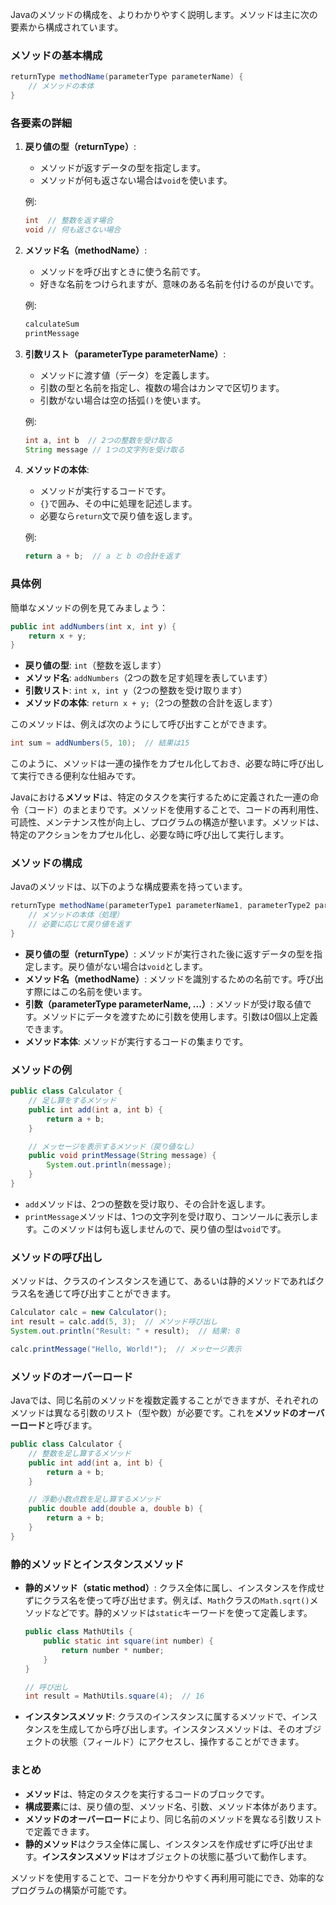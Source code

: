 Javaのメソッドの構成を、よりわかりやすく説明します。メソッドは主に次の要素から構成されています。

### メソッドの基本構成

```java
returnType methodName(parameterType parameterName) {
    // メソッドの本体
}
```

### 各要素の詳細

1. **戻り値の型（returnType）**:
   - メソッドが返すデータの型を指定します。
   - メソッドが何も返さない場合は`void`を使います。

   例:
   ```java
   int  // 整数を返す場合
   void // 何も返さない場合
   ```

2. **メソッド名（methodName）**:
   - メソッドを呼び出すときに使う名前です。
   - 好きな名前をつけられますが、意味のある名前を付けるのが良いです。

   例:
   ```java
   calculateSum
   printMessage
   ```

3. **引数リスト（parameterType parameterName）**:
   - メソッドに渡す値（データ）を定義します。
   - 引数の型と名前を指定し、複数の場合はカンマで区切ります。
   - 引数がない場合は空の括弧`()`を使います。

   例:
   ```java
   int a, int b  // 2つの整数を受け取る
   String message // 1つの文字列を受け取る
   ```

4. **メソッドの本体**:
   - メソッドが実行するコードです。
   - `{}`で囲み、その中に処理を記述します。
   - 必要なら`return`文で戻り値を返します。

   例:
   ```java
   return a + b;  // a と b の合計を返す
   ```

### 具体例

簡単なメソッドの例を見てみましょう：

```java
public int addNumbers(int x, int y) {
    return x + y;
}
```

- **戻り値の型**: `int`（整数を返します）
- **メソッド名**: `addNumbers`（2つの数を足す処理を表しています）
- **引数リスト**: `int x, int y`（2つの整数を受け取ります）
- **メソッドの本体**: `return x + y;`（2つの整数の合計を返します）

このメソッドは、例えば次のようにして呼び出すことができます。

```java
int sum = addNumbers(5, 10);  // 結果は15
```

このように、メソッドは一連の操作をカプセル化しておき、必要な時に呼び出して実行できる便利な仕組みです。


Javaにおける**メソッド**は、特定のタスクを実行するために定義された一連の命令（コード）のまとまりです。メソッドを使用することで、コードの再利用性、可読性、メンテナンス性が向上し、プログラムの構造が整います。メソッドは、特定のアクションをカプセル化し、必要な時に呼び出して実行します。

### メソッドの構成
Javaのメソッドは、以下のような構成要素を持っています。

```java
returnType methodName(parameterType1 parameterName1, parameterType2 parameterName2, ...) {
    // メソッドの本体（処理）
    // 必要に応じて戻り値を返す
}
```

- **戻り値の型（returnType）**: メソッドが実行された後に返すデータの型を指定します。戻り値がない場合は`void`とします。
- **メソッド名（methodName）**: メソッドを識別するための名前です。呼び出す際にはこの名前を使います。
- **引数（parameterType parameterName, ...）**: メソッドが受け取る値です。メソッドにデータを渡すために引数を使用します。引数は0個以上定義できます。
- **メソッド本体**: メソッドが実行するコードの集まりです。

### メソッドの例

```java
public class Calculator {
    // 足し算をするメソッド
    public int add(int a, int b) {
        return a + b;
    }

    // メッセージを表示するメソッド（戻り値なし）
    public void printMessage(String message) {
        System.out.println(message);
    }
}
```

- `add`メソッドは、2つの整数を受け取り、その合計を返します。
- `printMessage`メソッドは、1つの文字列を受け取り、コンソールに表示します。このメソッドは何も返しませんので、戻り値の型は`void`です。

### メソッドの呼び出し

メソッドは、クラスのインスタンスを通じて、あるいは静的メソッドであればクラス名を通じて呼び出すことができます。

```java
Calculator calc = new Calculator();
int result = calc.add(5, 3);  // メソッド呼び出し
System.out.println("Result: " + result);  // 結果: 8

calc.printMessage("Hello, World!");  // メッセージ表示
```

### メソッドのオーバーロード
Javaでは、同じ名前のメソッドを複数定義することができますが、それぞれのメソッドは異なる引数のリスト（型や数）が必要です。これを**メソッドのオーバーロード**と呼びます。

```java
public class Calculator {
    // 整数を足し算するメソッド
    public int add(int a, int b) {
        return a + b;
    }

    // 浮動小数点数を足し算するメソッド
    public double add(double a, double b) {
        return a + b;
    }
}
```

### 静的メソッドとインスタンスメソッド
- **静的メソッド（static method）**: クラス全体に属し、インスタンスを作成せずにクラス名を使って呼び出せます。例えば、`Math`クラスの`Math.sqrt()`メソッドなどです。静的メソッドは`static`キーワードを使って定義します。
  
  ```java
  public class MathUtils {
      public static int square(int number) {
          return number * number;
      }
  }
  
  // 呼び出し
  int result = MathUtils.square(4);  // 16
  ```

- **インスタンスメソッド**: クラスのインスタンスに属するメソッドで、インスタンスを生成してから呼び出します。インスタンスメソッドは、そのオブジェクトの状態（フィールド）にアクセスし、操作することができます。

### まとめ
- **メソッド**は、特定のタスクを実行するコードのブロックです。
- **構成要素**には、戻り値の型、メソッド名、引数、メソッド本体があります。
- **メソッドのオーバーロード**により、同じ名前のメソッドを異なる引数リストで定義できます。
- **静的メソッド**はクラス全体に属し、インスタンスを作成せずに呼び出せます。**インスタンスメソッド**はオブジェクトの状態に基づいて動作します。

メソッドを使用することで、コードを分かりやすく再利用可能にでき、効率的なプログラムの構築が可能です。
